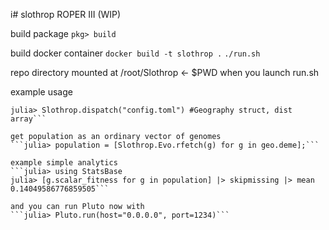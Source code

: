 i# slothrop
ROPER III (WIP)

build package
```pkg> build``` 

build docker container
```docker build -t slothrop .```
```./run.sh```
 
repo directory mounted at /root/Slothrop <- $PWD when you launch run.sh

example usage
```julia> using Slothrop
julia> Slothrop.dispatch("config.toml") #Geography struct, dist array```

get population as an ordinary vector of genomes
```julia> population = [Slothrop.Evo.rfetch(g) for g in geo.deme];```

example simple analytics
```julia> using StatsBase
julia> [g.scalar_fitness for g in population] |> skipmissing |> mean
0.14049586776859505```

and you can run Pluto now with
```julia> Pluto.run(host="0.0.0.0", port=1234)```






